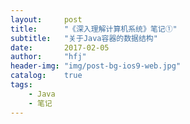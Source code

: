 ```yaml
---
layout:     post
title:      "《深入理解计算机系统》笔记①"
subtitle:   "关于Java容器的数据结构"
date:       2017-02-05
author:     "hfj"
header-img: "img/post-bg-ios9-web.jpg"
catalog:    true
tags:
    - Java
    - 笔记
---
```

